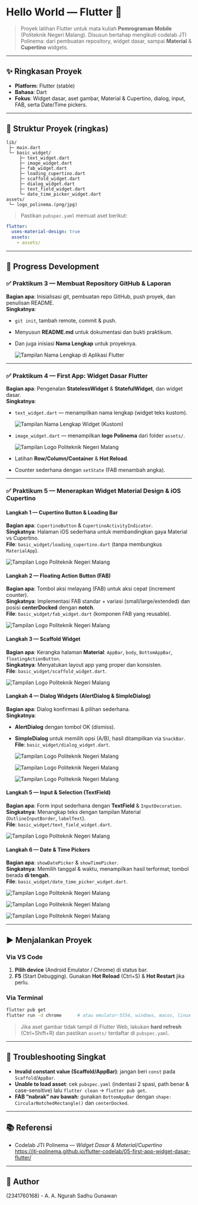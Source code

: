# Hello World — Flutter 🚀

> Proyek latihan Flutter untuk mata kuliah **Pemrograman Mobile** (Politeknik Negeri Malang).
> Disusun bertahap mengikuti codelab JTI Polinema: dari pembuatan repository,
> widget dasar, sampai **Material** & **Cupertino** widgets.

---

## ✨ Ringkasan Proyek
- **Platform**: Flutter (stable)
- **Bahasa**: Dart
- **Fokus**: Widget dasar, aset gambar, Material & Cupertino, dialog, input,
  FAB, serta Date/Time pickers.

---

## 📂 Struktur Proyek (ringkas)
```
lib/
 ├─ main.dart
 └─ basic_widget/
     ├─ text_widget.dart
     ├─ image_widget.dart
     ├─ fab_widget.dart
     ├─ loading_cupertino.dart
     ├─ scaffold_widget.dart
     ├─ dialog_widget.dart
     ├─ text_field_widget.dart
     └─ date_time_picker_widget.dart
assets/
 └─ logo_polinema.(png/jpg)
```

> Pastikan `pubspec.yaml` memuat aset berikut:
```yaml
flutter:
  uses-material-design: true
  assets:
    - assets/
```

---

## 🧭 Progress Development

### ✅ Praktikum 3 — Membuat Repository GitHub & Laporan
**Bagian apa**: Inisialisasi git, pembuatan repo GitHub, push proyek, dan penulisan README.  
**Singkatnya**:
- `git init`, tambah remote, commit & push.
- Menyusun **README.md** untuk dokumentasi dan bukti praktikum.
- Dan juga inisiasi **Nama Lengkap** untuk proyeknya.

  ![Tampilan Nama Lengkap di Aplikasi Flutter](images/01.png)

---

### ✅ Praktikum 4 — First App: Widget Dasar Flutter
**Bagian apa**: Pengenalan **StatelessWidget** & **StatefulWidget**, dan widget dasar.  
**Singkatnya**:
- `text_widget.dart` — menampilkan nama lengkap (widget teks kustom).

  ![Tampilan Nama Lengkap Widget (Kustom)](images/02.png)

- `image_widget.dart` — menampilkan **logo Polinema** dari folder `assets/`.

  ![Tampilan Logo Politeknik Negeri Malang](images/03.png)

- Latihan **Row/Column/Container** & **Hot Reload**.
- Counter sederhana dengan `setState` (FAB menambah angka).

---

### ✅ Praktikum 5 — Menerapkan Widget Material Design & iOS Cupertino

#### Langkah 1 — Cupertino Button & Loading Bar
**Bagian apa**: `CupertinoButton` & `CupertinoActivityIndicator`.  
**Singkatnya**: Halaman iOS sederhana untuk membandingkan gaya Material vs Cupertino.  
**File**: `basic_widget/loading_cupertino.dart` (tanpa membungkus `MaterialApp`).

  ![Tampilan Logo Politeknik Negeri Malang](images/04.png)

#### Langkah 2 — Floating Action Button (FAB)
**Bagian apa**: Tombol aksi melayang (FAB) untuk aksi cepat (increment counter).  
**Singkatnya**: Implementasi FAB standar + variasi (small/large/extended) dan posisi **centerDocked** dengan **notch**.  
**File**: `basic_widget/fab_widget.dart` (komponen FAB yang reusable).

  ![Tampilan Logo Politeknik Negeri Malang](images/05.png)

#### Langkah 3 — Scaffold Widget
**Bagian apa**: Kerangka halaman **Material**: `AppBar`, `body`, `BottomAppBar`, `floatingActionButton`.  
**Singkatnya**: Menyatukan layout app yang proper dan konsisten.  
**File**: `basic_widget/scaffold_widget.dart`.

  ![Tampilan Logo Politeknik Negeri Malang](images/06.png)

#### Langkah 4 — Dialog Widgets (AlertDialog & SimpleDialog)
**Bagian apa**: Dialog konfirmasi & pilihan sederhana.  
**Singkatnya**:
- **AlertDialog** dengan tombol OK (dismiss).
- **SimpleDialog** untuk memilih opsi (A/B), hasil ditampilkan via `SnackBar`.  
**File**: `basic_widget/dialog_widget.dart`.

  ![Tampilan Logo Politeknik Negeri Malang](images/07_01.png)

  ![Tampilan Logo Politeknik Negeri Malang](images/07_02.png)

  ![Tampilan Logo Politeknik Negeri Malang](images/07_03.png)

#### Langkah 5 — Input & Selection (TextField)
**Bagian apa**: Form input sederhana dengan **TextField** & `InputDecoration`.  
**Singkatnya**: Menangkap teks dengan tampilan Material (`OutlineInputBorder`, `labelText`).  
**File**: `basic_widget/text_field_widget.dart`.

  ![Tampilan Logo Politeknik Negeri Malang](images/07_8.png)

#### Langkah 6 — Date & Time Pickers
**Bagian apa**: `showDatePicker` & `showTimePicker`.  
**Singkatnya**: Memilih tanggal & waktu, menampilkan hasil terformat; tombol berada **di tengah**.  
**File**: `basic_widget/date_time_picker_widget.dart`.

  ![Tampilan Logo Politeknik Negeri Malang](images/09_1.png)

  ![Tampilan Logo Politeknik Negeri Malang](images/09_2.png)

  ![Tampilan Logo Politeknik Negeri Malang](images/09_3.png)

---

## ▶️ Menjalankan Proyek

### Via VS Code
1. **Pilih device** (Android Emulator / Chrome) di status bar.
2. **F5** (Start Debugging). Gunakan **Hot Reload** (Ctrl+S) & **Hot Restart** jika perlu.

### Via Terminal
```bash
flutter pub get
flutter run -d chrome      # atau emulator-5554, windows, macos, linux
```

> Jika aset gambar tidak tampil di Flutter Web, lakukan **hard refresh** (Ctrl+Shift+R)
> dan pastikan `assets/` terdaftar di `pubspec.yaml`.

---

## 🧩 Troubleshooting Singkat
- **Invalid constant value (Scaffold/AppBar)**: jangan beri `const` pada `Scaffold`/`AppBar`.
- **Unable to load asset**: cek `pubspec.yaml` (indentasi 2 spasi, path benar & case-sensitive) lalu `flutter clean` → `flutter pub get`.
- **FAB “nabrak” nav bawah**: gunakan `BottomAppBar` dengan `shape: CircularNotchedRectangle()` dan `centerDocked`.

---

## 📚 Referensi
- Codelab JTI Polinema — *Widget Dasar & Material/Cupertino*  
  https://jti-polinema.github.io/flutter-codelab/05-first-app-widget-dasar-flutter/

---

## 📝 Author
(2341760168) - A. A. Ngurah Sadhu Gunawan